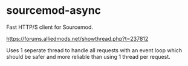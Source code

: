 # sourcemod-async

Fast HTTP/S client for Sourcemod.

https://forums.alliedmods.net/showthread.php?t=237812

Uses 1 seperate thread to handle all requests with an event loop which should be safer and more reliable than using 1 thread per request.